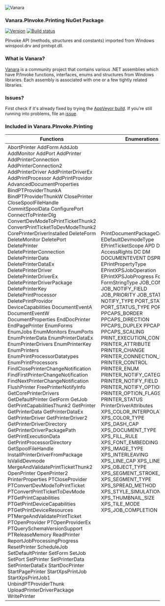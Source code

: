 ﻿![Vanara](https://raw.githubusercontent.com/dahall/Vanara/master/docs/icons/VanaraHeading.png)
### **Vanara.PInvoke.Printing NuGet Package**
[![Version](https://img.shields.io/nuget/v/Vanara.PInvoke.Printing?label=NuGet&style=flat-square)](https://github.com/dahall/Vanara/releases)
[![Build status](https://img.shields.io/appveyor/build/dahall/vanara?label=AppVeyor%20build&style=flat-square)](https://ci.appveyor.com/project/dahall/vanara)

PInvoke API (methods, structures and constants) imported from Windows winspool.drv and prntvpt.dll.

### **What is Vanara?**

[Vanara](https://github.com/dahall/Vanara) is a community project that contains various .NET assemblies which have P/Invoke functions, interfaces, enums and structures from Windows libraries. Each assembly is associated with one or a few tightly related libraries.

### **Issues?**

First check if it's already fixed by trying the [AppVeyor build](https://ci.appveyor.com/nuget/vanara-prerelease).
If you're still running into problems, file an [issue](https://github.com/dahall/Vanara/issues).

### **Included in Vanara.PInvoke.Printing**

Functions | Enumerations | Structures | Interfaces
--- | --- | --- | ---
AbortPrinter AddForm AddJob AddMonitor AddPort AddPrinter AddPrinterConnection AddPrinterConnection2 AddPrinterDriver AddPrinterDriverEx AddPrintProcessor AddPrintProvidor AdvancedDocumentProperties BindPTProviderThunkA BindPTProviderThunkW ClosePrinter CloseSpoolFileHandle CommitSpoolData ConfigurePort ConnectToPrinterDlg ConvertDevModeToPrintTicketThunk2 ConvertPrintTicketToDevModeThunk2 CorePrinterDriverInstalled DeleteForm DeleteMonitor DeletePort DeletePrinter DeletePrinterConnection DeletePrinterData DeletePrinterDataEx DeletePrinterDriver DeletePrinterDriverEx DeletePrinterDriverPackage DeletePrinterKey DeletePrintProcessor DeletePrintProvidor DeviceCapabilities DocumentEventA DocumentEventW DocumentProperties EndDocPrinter EndPagePrinter EnumForms EnumJobs EnumMonitors EnumPorts EnumPrinterData EnumPrinterDataEx EnumPrinterDrivers EnumPrinterKey EnumPrinters EnumPrintProcessorDatatypes EnumPrintProcessors FindClosePrinterChangeNotification FindFirstPrinterChangeNotification FindNextPrinterChangeNotification FlushPrinter FreePrinterNotifyInfo GetCorePrinterDrivers GetDefaultPrinter GetForm GetJob GetPrintCapabilitiesThunk2 GetPrinter GetPrinterData GetPrinterDataEx GetPrinterDriver GetPrinterDriver2 GetPrinterDriverDirectory GetPrinterDriverPackagePath GetPrintExecutionData GetPrintProcessorDirectory GetSpoolFileHandle InstallPrinterDriverFromPackage IsValidDevmode MergeAndValidatePrintTicketThunk2 OpenPrinter OpenPrinter2 PrinterProperties PTCloseProvider PTConvertDevModeToPrintTicket PTConvertPrintTicketToDevMode PTGetPrintCapabilities PTGetPrintDeviceCapabilities PTGetPrintDeviceResources PTMergeAndValidatePrintTicket PTOpenProvider PTOpenProviderEx PTQuerySchemaVersionSupport PTReleaseMemory ReadPrinter ReportJobProcessingProgress ResetPrinter ScheduleJob SetDefaultPrinter SetForm SetJob SetPort SetPrinter SetPrinterData SetPrinterDataEx StartDocPrinter StartPagePrinter StartXpsPrintJob StartXpsPrintJob1 UnbindPTProviderThunk UploadPrinterDriverPackage WritePrinter  | PrintDocumentPackageCompletion EDefaultDevmodeType EPrintTicketScope APD DPD UPDP AccessRights DC DM DOCUMENTEVENT DSPRINT EPrintPropertyType EPrintXPSJobOperation EPrintXPSJobProgress FormFlags FormStringType JOB_CONTROL JOB_NOTIFY_FIELD JOB_PRIORITY JOB_STATUS NOTIFY_TYPE PORT_STATUS PORT_STATUS_TYPE PORT_TYPE PPCAPS_BORDER PPCAPS_DIRECTION PPCAPS_DUPLEX PPCAPS_EDGE PPCAPS_SCALING PRINT_EXECUTION_CONTEXT PRINTER_ATTRIBUTE PRINTER_CHANGE PRINTER_CONNECTION_FLAGS PRINTER_CONTROL PRINTER_ENUM PRINTER_NOTIFY_CATEGORY PRINTER_NOTIFY_FIELD PRINTER_NOTIFY_OPTIONS_FLAG PRINTER_OPTION_FLAGS PRINTER_STATUS PrinterDriverAttributes XPS_COLOR_INTERPOLATION XPS_COLOR_TYPE XPS_DASH_CAP XPS_DOCUMENT_TYPE XPS_FILL_RULE XPS_FONT_EMBEDDING XPS_IMAGE_TYPE XPS_INTERLEAVING XPS_LINE_CAP XPS_LINE_JOIN XPS_OBJECT_TYPE XPS_SEGMENT_STROKE_PATTERN XPS_SEGMENT_TYPE XPS_SPREAD_METHOD XPS_STYLE_SIMULATION XPS_THUMBNAIL_SIZE XPS_TILE_MODE XPS_JOB_COMPLETION                                                   | PrintDocumentPackageStatus HPTPROVIDER ADDJOB_INFO_1 CORE_PRINTER_DRIVER DATATYPES_INFO_1 DOC_INFO_1 DOC_INFO_2 DOC_INFO_3 DRIVER_INFO_1 DRIVER_INFO_2 DRIVER_INFO_3 DRIVER_INFO_4 DRIVER_INFO_5 DRIVER_INFO_6 DRIVER_INFO_8 FORM_INFO_1 FORM_INFO_2 JOB_INFO_1 JOB_INFO_2 JOB_INFO_3 JOB_INFO_4 MONITOR_INFO_1 MONITOR_INFO_2 PORT_INFO_1 PORT_INFO_2 PORT_INFO_3 PRINT_EXECUTION_DATA PRINTER_CONNECTION_INFO_1 PRINTER_ENUM_VALUES PRINTER_INFO_1 PRINTER_INFO_2 PRINTER_INFO_3 PRINTER_INFO_4 PRINTER_INFO_5 PRINTER_INFO_6 PRINTER_INFO_7 PRINTER_INFO_8 PRINTER_INFO_9 PRINTER_NOTIFY_INFO PRINTER_NOTIFY_INFO_DATA PRINTER_NOTIFY_OPTIONS PRINTER_NOTIFY_OPTIONS_TYPE PRINTER_OPTIONS PRINTPROCESSOR_CAPS_1 PRINTPROCESSOR_CAPS_2 PRINTPROCESSOR_INFO_1 PROVIDOR_INFO_1 PROVIDOR_INFO_2 HPRINTER HPRINTERCHANGENOTIFICATION HSPOOLFILE XPS_POINT XPS_RECT XPS_SIZE XPS_COLOR XPS_DASH XPS_GLYPH_INDEX XPS_GLYPH_MAPPING XPS_MATRIX XPS_JOB_STATUS NOTIFYDATA XPS_COLOR_TYPE_SCRGB XPS_COLOR_TYPE_CONTEXT XPS_COLOR_TYPE_SRGB DATA                                             | IPrintDocumentPageSource IPrintPreviewPageCollection IPrintDocumentPackageStatusEvent IPrintDocumentPackageTarget IPrintDocumentPackageTargetFactory IXpsOMBrush IXpsOMCanvas IXpsOMColorProfileResource IXpsOMColorProfileResourceCollection IXpsOMDashCollection IXpsOMDictionary IXpsOMDocumentStructureResource IXpsOMFontResource IXpsOMFontResourceCollection IXpsOMGeometry IXpsOMGeometryFigure IXpsOMGeometryFigureCollection IXpsOMGlyphs IXpsOMGlyphsEditor IXpsOMGradientBrush IXpsOMGradientStop IXpsOMGradientStopCollection IXpsOMImageBrush IXpsOMImageResource IXpsOMObjectFactory IXpsOMCoreProperties IXpsOMDocument IXpsOMDocumentCollection IXpsOMDocumentSequence IXpsOMPackage IXpsOMPackageWriter IXpsOMPage IXpsOMPageReference IXpsOMPageReferenceCollection IXpsOMPart IXpsOMPartResources IXpsOMPartUriCollection IXpsOMImageResourceCollection IXpsOMLinearGradientBrush IXpsOMMatrixTransform IXpsOMNameCollection IXpsOMPath IXpsOMPrintTicketResource IXpsOMRadialGradientBrush IXpsOMRemoteDictionaryResource IXpsOMRemoteDictionaryResourceCollection IXpsOMResource IXpsOMShareable IXpsOMSignatureBlockResource IXpsOMSignatureBlockResourceCollection IXpsOMSolidColorBrush IXpsOMStoryFragmentsResource IXpsOMThumbnailGenerator IXpsOMTileBrush IXpsOMVisual IXpsOMVisualBrush IXpsOMVisualCollection IXpsPrintJob IXpsPrintJobStream                                                  
